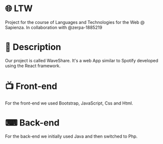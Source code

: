 # 🌐 LTW
Project for the course of Languages and Technologies for the Web @ Sapienza. In collaboration with @zerpa-1885219

# 📄 Description
Our project is called WaveShare. It's a web App similar to Spotify developed using the React framework.

# 📺 Front-end
For the front-end we used Bootstrap, JavaScript, Css and Html.

# ⌨ Back-end
For the back-end we initially used Java and then switched to Php.
